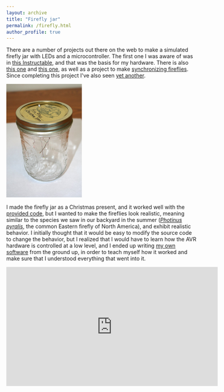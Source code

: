 ```yaml
---
layout: archive
title: "Firefly jar"
permalink: /firefly.html
author_profile: true
---
```


There are a number of projects out there on the web to make a
simulated firefly jar with LEDs and a microcontroller.  The first one I was aware of was
in <a href="http://www.instructables.com/id/Jar-of-Fireflies/">this Instructable</a>, and that was the basis for my hardware. There is
also [this one](https://web.archive.org/web/20100127091819/https://xkyle.com/2009/09/30/my-jar-of-fireflies/) and [this one](https://web.archive.org/web/20100428081406/http://negativeacknowledge.com/2008/10/led-fireflies-in-a-jar/), as well as a project to
make [synchronizing fireflies](http://tinkerlog.com/howto/synchronizing-firefly-how-to/).
Since completing this project I've also
seen <a href="http://fangletronics.blogspot.com/2010/02/jar-o-fireflies-mark-ii.html">yet another</a>.

<img src="images/fireflyjar.jpg" width="200" alt="Completed firefly jar">

I made the firefly jar as a Christmas present, and it worked well with
the [provided code](http://www.instructables.com/id/Jar-of-Fireflies/step16/Appendix-Source-Code/), but I wanted to make the fireflies look realistic, meaning
similar to the species we saw in our backyard in the summer
([_Photinus pyralis_](https://en.wikipedia.org/wiki/Photinus_pyralis),
the common Eastern firefly of North America), and
exhibit realistic behavior.  I initially thought that it would be easy
to modify the source code to change the behavior, but I realized that
I would have to learn how the AVR hardware is controlled at a low
level, and I ended up
writing <a href="http://github.com/kjordahl/Pyralis">my own
software</a> from the ground up, in order to teach myself how it
worked and make sure that I understood everything that went into
it.

<iframe width="560" height="315" src="https://www.youtube.com/embed/xLIYgtnV2J0?si=kV81utGnmUhT5NTk" title="YouTube video player" frameborder="0" allow="accelerometer; autoplay; clipboard-write; encrypted-media; gyroscope; picture-in-picture; web-share" referrerpolicy="strict-origin-when-cross-origin" allowfullscreen></iframe>
